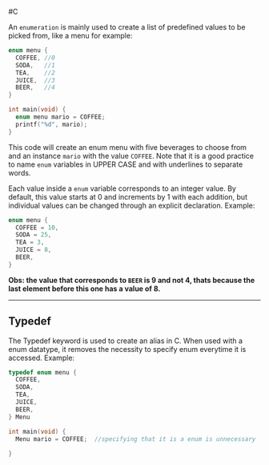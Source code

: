 #C

An `enumeration` is mainly used to create a list of predefined values to be picked from, like a menu for example:

```C
enum menu {
  COFFEE, //0
  SODA,   //1
  TEA,    //2
  JUICE,  //3
  BEER,   //4
}

int main(void) {
  enum menu mario = COFFEE;
  printf("%d", mario);
}
```

This code will create an enum menu with five beverages to choose from and an instance `mario` with the value `COFFEE`. Note that it is a good practice to name `enum` variables in UPPER CASE and with underlines to separate words.

Each value inside a `enum` variable corresponds to an integer value. By default, this value starts at 0 and increments by 1 with each addition, but individual values can be changed through an explicit declaration. Example:

```C
enum menu {
  COFFEE = 10,
  SODA = 25,
  TEA = 3,
  JUICE = 8,
  BEER,
}
```

**Obs: the value that corresponds to `BEER` is 9 and not 4, thats because the last element before this one has a value of 8.**

---------------

## Typedef

The Typedef keyword is used to create an alias in C. When used with a enum datatype, it removes the necessity to specify enum everytime it is accessed. Example:

```C
typedef enum menu {
  COFFEE,
  SODA,
  TEA,
  JUICE,
  BEER,
} Menu

int main(void) {
  Menu mario = COFFEE;  //specifying that it is a enum is unnecessary
  
}
```
